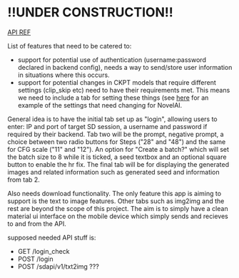 # !!UNDER CONSTRUCTION!!

[API REF](https://github.com/AUTOMATIC1111/stable-diffusion-webui/wiki/API)

List of features that need to be catered to:
- support for potential use of authentication (username:password declared in backend config), needs a way to send/store user information in situations where this occurs.
- support for potential changes in CKPT models that require different settings (clip_skip etc) need to have their requirements met. This means we need to include a tab for setting these things (see [here](https://rentry.org/voldy#-novelai-setup-) for an example of the settings that need changing for NovelAI.

General idea is to have the initial tab set up as "login", allowing users to enter: IP and port of target SD session, a username and password if required by their backend. Tab two will be the prompt, negative prompt, a choice between two radio buttons for Steps ("28" and "48") and the same for CFG scale ("11" and "12"). An option for "Create a batch?" which will set the batch size to 8 while it is ticked, a seed textbox and an optional square button to enable the hr fix. The final tab will be for displaying the generated images and related information such as generated seed and information from tab 2.

Also needs download functionality. The only feature this app is aiming to support is the text to image features. Other tabs such as img2img and the rest are beyond the scope of this project. The aim is to simply have a clean material ui interface on the mobile device which simply sends and recieves to and from the API.







supposed needed API stuff is:
- GET /login_check
- POST /login
- POST /sdapi/v1/txt2img
???
